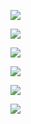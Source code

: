 ![](https://github-readme-stats.vercel.app/api?username=hank0402&show_icons=true)

![](https://github-readme-stats.vercel.app/api?username=wxuyuan&show_icons=true)

![](https://github-readme-stats.vercel.app/api?username=molmin&show_icons=true)

![](https://github-readme-stats.vercel.app/api?username=hexuben&show_icons=true)

![](https://github-readme-stats.vercel.app/api?username=linziyang2011&show_icons=true)

![](https://github-readme-stats.vercel.app/api?username=linziyang2&show_icons=true)
